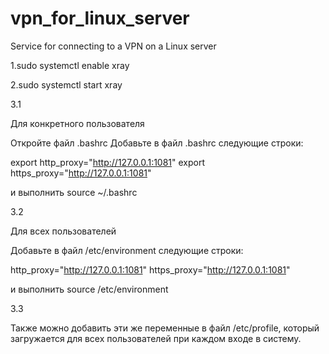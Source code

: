 # vpn_for_linux_server
Service for connecting to a VPN on a Linux server


1.sudo systemctl enable xray

2.sudo systemctl start xray

3.1

Для конкретного пользователя

Откройте файл .bashrc
Добавьте в файл .bashrc следующие строки:

export http_proxy="http://127.0.0.1:1081"
export https_proxy="http://127.0.0.1:1081"

и выполнить source ~/.bashrc

3.2 

Для всех пользователей

Добавьте в файл  /etc/environment следующие строки:
 
http_proxy="http://127.0.0.1:1081"
https_proxy="http://127.0.0.1:1081"

и выполнить source /etc/environment

3.3 

Также можно добавить эти же переменные в файл /etc/profile, который загружается для всех пользователей при каждом входе в систему.

